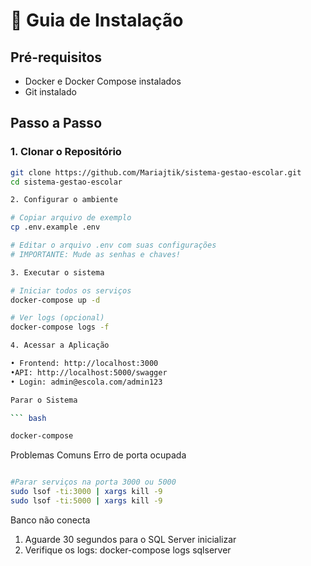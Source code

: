 # 🚀 Guia de Instalação

## Pré-requisitos
- Docker e Docker Compose instalados
- Git instalado

## Passo a Passo

### 1. Clonar o Repositório

```bash
git clone https://github.com/Mariajtik/sistema-gestao-escolar.git
cd sistema-gestao-escolar

2. Configurar o ambiente 

# Copiar arquivo de exemplo
cp .env.example .env

# Editar o arquivo .env com suas configurações
# IMPORTANTE: Mude as senhas e chaves! 

3. Executar o sistema 

# Iniciar todos os serviços
docker-compose up -d

# Ver logs (opcional)
docker-compose logs -f

4. Acessar a Aplicação 

• Frontend: http://localhost:3000
•API: http://localhost:5000/swagger
• Login: admin@escola.com/admin123 

Parar o Sistema 

``` bash

docker-compose

```

Problemas Comuns 
Erro de porta ocupada
``` bash

#Parar serviços na porta 3000 ou 5000
sudo lsof -ti:3000 | xargs kill -9
sudo lsof -ti:5000 | xargs kill -9

```
Banco não conecta

1. Aguarde 30 segundos para o SQL Server inicializar 
2. Verifique os logs: docker-compose logs sqlserver
